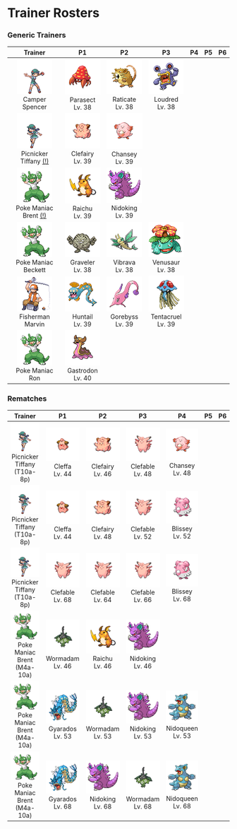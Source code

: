 # Trainer Rosters

### Generic Trainers

| Trainer | P1 | P2 | P3 | P4 | P5 | P6 |
|:-------:|:--:|:--:|:--:|:--:|:--:|:--:|
| ![Camper Spencer](../../assets/trainers/camper.png "Camper Spencer")<br>Camper Spencer | ![Parasect](../../assets/sprites/parasect/front.gif "Parasect")<br>Parasect<br>Lv. 38 | ![Raticate](../../assets/sprites/raticate/front.gif "Raticate")<br>Raticate<br>Lv. 38 | ![Loudred](../../assets/sprites/loudred/front.gif "Loudred")<br>Loudred<br>Lv. 38 |
| ![Picnicker Tiffany (!)](../../assets/trainers/picnicker.png "Picnicker Tiffany (!)")<br>Picnicker Tiffany [(!)](#rematches) | ![Clefairy](../../assets/sprites/clefairy/front.gif "Clefairy")<br>Clefairy<br>Lv. 39 | ![Chansey](../../assets/sprites/chansey/front.gif "Chansey")<br>Chansey<br>Lv. 39 |
| ![Poke Maniac Brent (!)](../../assets/trainers/poke_maniac.png "Poke Maniac Brent (!)")<br>Poke Maniac Brent [(!)](#rematches) | ![Raichu](../../assets/sprites/raichu/front.gif "Raichu")<br>Raichu<br>Lv. 39 | ![Nidoking](../../assets/sprites/nidoking/front.gif "Nidoking")<br>Nidoking<br>Lv. 39 |
| ![Poke Maniac Beckett](../../assets/trainers/poke_maniac.png "Poke Maniac Beckett")<br>Poke Maniac Beckett | ![Graveler](../../assets/sprites/graveler/front.gif "Graveler")<br>Graveler<br>Lv. 38 | ![Vibrava](../../assets/sprites/vibrava/front.gif "Vibrava")<br>Vibrava<br>Lv. 38 | ![Venusaur](../../assets/sprites/venusaur/front.gif "Venusaur")<br>Venusaur<br>Lv. 38 |
| ![Fisherman Marvin](../../assets/trainers/fisherman.png "Fisherman Marvin")<br>Fisherman Marvin | ![Huntail](../../assets/sprites/huntail/front.gif "Huntail")<br>Huntail<br>Lv. 39 | ![Gorebyss](../../assets/sprites/gorebyss/front.gif "Gorebyss")<br>Gorebyss<br>Lv. 39 | ![Tentacruel](../../assets/sprites/tentacruel/front.gif "Tentacruel")<br>Tentacruel<br>Lv. 39 |
| ![Poke Maniac Ron](../../assets/trainers/poke_maniac.png "Poke Maniac Ron")<br>Poke Maniac Ron | ![Gastrodon](../../assets/sprites/gastrodon/front.gif "Gastrodon")<br>Gastrodon<br>Lv. 40 |


### Rematches

| Trainer | P1 | P2 | P3 | P4 | P5 | P6 |
|:-------:|:--:|:--:|:--:|:--:|:--:|:--:|
| ![Picnicker Tiffany (T10a-8p)](../../assets/trainers/picnicker.png "Picnicker Tiffany (T10a-8p)")<br>Picnicker Tiffany (T10a-8p) | ![Cleffa](../../assets/sprites/cleffa/front.gif "Cleffa")<br>Cleffa<br>Lv. 44 | ![Clefairy](../../assets/sprites/clefairy/front.gif "Clefairy")<br>Clefairy<br>Lv. 46 | ![Clefable](../../assets/sprites/clefable/front.gif "Clefable")<br>Clefable<br>Lv. 48 | ![Chansey](../../assets/sprites/chansey/front.gif "Chansey")<br>Chansey<br>Lv. 48 |
| ![Picnicker Tiffany (T10a-8p)](../../assets/trainers/picnicker.png "Picnicker Tiffany (T10a-8p)")<br>Picnicker Tiffany (T10a-8p) | ![Cleffa](../../assets/sprites/cleffa/front.gif "Cleffa")<br>Cleffa<br>Lv. 44 | ![Clefairy](../../assets/sprites/clefairy/front.gif "Clefairy")<br>Clefairy<br>Lv. 48 | ![Clefable](../../assets/sprites/clefable/front.gif "Clefable")<br>Clefable<br>Lv. 52 | ![Blissey](../../assets/sprites/blissey/front.gif "Blissey")<br>Blissey<br>Lv. 52 |
| ![Picnicker Tiffany (T10a-8p)](../../assets/trainers/picnicker.png "Picnicker Tiffany (T10a-8p)")<br>Picnicker Tiffany (T10a-8p) | ![Clefable](../../assets/sprites/clefable/front.gif "Clefable")<br>Clefable<br>Lv. 68 | ![Clefable](../../assets/sprites/clefable/front.gif "Clefable")<br>Clefable<br>Lv. 64 | ![Clefable](../../assets/sprites/clefable/front.gif "Clefable")<br>Clefable<br>Lv. 66 | ![Blissey](../../assets/sprites/blissey/front.gif "Blissey")<br>Blissey<br>Lv. 68 |
| ![Poke Maniac Brent (M4a-10a)](../../assets/trainers/poke_maniac.png "Poke Maniac Brent (M4a-10a)")<br>Poke Maniac Brent (M4a-10a) | ![Wormadam](../../assets/sprites/wormadam-plant/front.gif "Wormadam")<br>Wormadam<br>Lv. 46 | ![Raichu](../../assets/sprites/raichu/front.gif "Raichu")<br>Raichu<br>Lv. 46 | ![Nidoking](../../assets/sprites/nidoking/front.gif "Nidoking")<br>Nidoking<br>Lv. 46 |
| ![Poke Maniac Brent (M4a-10a)](../../assets/trainers/poke_maniac.png "Poke Maniac Brent (M4a-10a)")<br>Poke Maniac Brent (M4a-10a) | ![Gyarados](../../assets/sprites/gyarados/front.gif "Gyarados")<br>Gyarados<br>Lv. 53 | ![Wormadam](../../assets/sprites/wormadam-plant/front.gif "Wormadam")<br>Wormadam<br>Lv. 53 | ![Nidoking](../../assets/sprites/nidoking/front.gif "Nidoking")<br>Nidoking<br>Lv. 53 | ![Nidoqueen](../../assets/sprites/nidoqueen/front.gif "Nidoqueen")<br>Nidoqueen<br>Lv. 53 |
| ![Poke Maniac Brent (M4a-10a)](../../assets/trainers/poke_maniac.png "Poke Maniac Brent (M4a-10a)")<br>Poke Maniac Brent (M4a-10a) | ![Gyarados](../../assets/sprites/gyarados/front.gif "Gyarados")<br>Gyarados<br>Lv. 68 | ![Nidoking](../../assets/sprites/nidoking/front.gif "Nidoking")<br>Nidoking<br>Lv. 68 | ![Wormadam](../../assets/sprites/wormadam-plant/front.gif "Wormadam")<br>Wormadam<br>Lv. 68 | ![Nidoqueen](../../assets/sprites/nidoqueen/front.gif "Nidoqueen")<br>Nidoqueen<br>Lv. 68 |

